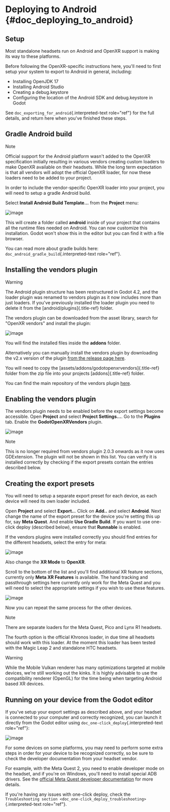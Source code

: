 # Deploying to Android {#doc_deploying_to_android}

## Setup

Most standalone headsets run on Android and OpenXR support is making its
way to these platforms.

Before following the OpenXR-specific instructions here, you\'ll need to
first setup your system to export to Android in general, including:

- Installing OpenJDK 17
- Installing Android Studio
- Creating a debug.keystore
- Configuring the location of the Android SDK and debug.keystore in
  Godot

See `doc_exporting_for_android`{.interpreted-text role="ref"} for the
full details, and return here when you\'ve finished these steps.

## Gradle Android build

> [!NOTE]
> Official support for the Android platform wasn\'t added to the OpenXR
> specification initially resulting in various vendors creating custom
> loaders to make OpenXR available on their headsets. While the long
> term expectation is that all vendors will adopt the official OpenXR
> loader, for now these loaders need to be added to your project.

In order to include the vendor-specific OpenXR loader into your project,
you will need to setup a gradle Android build.

Select **Install Android Build Template\...** from the **Project** menu:

![image](img/android_gradle_build.webp)

This will create a folder called **android** inside of your project that
contains all the runtime files needed on Android. You can now customize
this installation. Godot won\'t show this in the editor but you can find
it with a file browser.

You can read more about gradle builds here:
`doc_android_gradle_build`{.interpreted-text role="ref"}.

## Installing the vendors plugin

> [!WARNING]
> The Android plugin structure has been restructured in Godot 4.2, and
> the loader plugin was renamed to vendors plugin as it now includes
> more than just loaders. If you\'ve previously installed the loader
> plugin you need to delete it from the [android/plugins]{.title-ref}
> folder.

The vendors plugin can be downloaded from the asset library, search for
\"OpenXR vendors\" and install the plugin:

![image](img/openxr_loader_asset_lib.webp)

You will find the installed files inside the **addons** folder.

Alternatively you can manually install the vendors plugin by downloading
the v2.x version of the plugin [from the release page
here](https://github.com/GodotVR/godot_openxr_vendors/releases).

You will need to copy the [assets/addons/godotopenxrvendors]{.title-ref}
folder from the zip file into your projects [addons]{.title-ref} folder.

You can find the main repository of the vendors plugin
[here](https://github.com/GodotVR/godot_openxr_vendors).

## Enabling the vendors plugin

The vendors plugin needs to be enabled before the export settings become
accessible. Open **Project** and select **Project Settings\...**. Go to
the **Plugins** tab. Enable the **GodotOpenXRVendors** plugin.

![image](img/xr_enable_vendors_plugin.webp)

> [!NOTE]
> This is no longer required from vendors plugin 2.0.3 onwards as it now
> uses GDExtension. The plugin will not be shown in this list. You can
> verify it is installed correctly by checking if the export presets
> contain the entries described below.

## Creating the export presets

You will need to setup a separate export preset for each device, as each
device will need its own loader included.

Open **Project** and select **Export..**. Click on **Add..** and select
**Android**. Next change the name of the export preset for the device
you\'re setting this up for, say **Meta Quest**. And enable **Use Gradle
Build**. If you want to use one-click deploy (described below), ensure
that **Runnable** is enabled.

If the vendors plugins were installed correctly you should find entries
for the different headsets, select the entry for meta:

![image](img/android_meta_quest.webp)

Also change the **XR Mode** to **OpenXR**.

Scroll to the bottom of the list and you\'ll find additional XR feature
sections, currently only **Meta XR Features** is available. The hand
tracking and passthrough settings here currently only work for the Meta
Quest and you will need to select the appropriate settings if you wish
to use these features.

![image](img/xr_export_features.webp)

Now you can repeat the same process for the other devices.

> [!NOTE]
> There are separate loaders for the Meta Quest, Pico and Lynx R1
> headsets.
>
> The fourth option is the official Khronos loader, in due time all
> headsets should work with this loader. At the moment this loader has
> been tested with the Magic Leap 2 and standalone HTC headsets.

> [!WARNING]
> While the Mobile Vulkan renderer has many optimizations targeted at
> mobile devices, we\'re still working out the kinks. It is highly
> advisable to use the compatibility renderer (OpenGL) for the time
> being when targeting Android based XR devices.

## Running on your device from the Godot editor

If you\'ve setup your export settings as described above, and your
headset is connected to your computer and correctly recognized, you can
launch it directly from the Godot editor using
`doc_one-click_deploy`{.interpreted-text role="ref"}:

![image](img/android_one_click_deploy.webp)

For some devices on some platforms, you may need to perform some extra
steps in order for your device to be recognized correctly, so be sure to
check the developer documentation from your headset vendor.

For example, with the Meta Quest 2, you need to enable developer mode on
the headset, and if you\'re on Windows, you\'ll need to install special
ADB drivers. See the [official Meta Quest developer
documentation](https://developer.oculus.com/documentation/native/android/mobile-device-setup/)
for more details.

If you\'re having any issues with one-click deploy, check the
`Troubleshooting section <doc_one-click_deploy_troubleshooting>`{.interpreted-text
role="ref"}.
